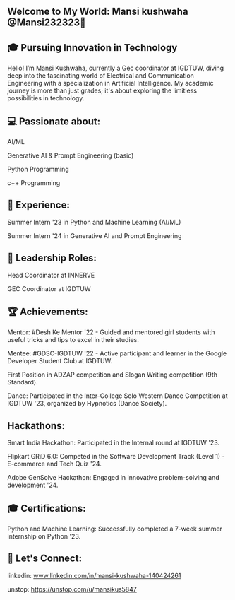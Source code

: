 ## Welcome to My World: Mansi kushwaha @Mansi232323👋

## 🎓 Pursuing Innovation in Technology

Hello! I’m Mansi Kushwaha, currently a Gec coordinator at IGDTUW, diving deep into the fascinating world of Electrical and Communication Engineering with a specialization in Artificial Intelligence. My academic journey is more than just grades; it's about exploring the limitless possibilities in technology.

## 💻 Passionate about:

AI/ML

Generative AI & Prompt Engineering (basic)

Python Programming

c++ Programming

## 🌟 Experience:

Summer Intern '23 in Python and Machine Learning (AI/ML)

Summer Intern '24 in Generative AI and Prompt Engineering

## 🚀 Leadership Roles:

Head Coordinator at INNERVE

GEC Coordinator at IGDTUW

## 🏆 Achievements:
Mentor: #Desh Ke Mentor '22 - Guided and mentored girl students with useful tricks and tips to excel in their studies.

Mentee: #GDSC-IGDTUW '22 - Active participant and learner in the Google Developer Student Club at IGDTUW.

First Position in ADZAP competition and Slogan Writing competition (9th Standard).

Dance: Participated in the Inter-College Solo Western Dance Competition at IGDTUW '23, organized by Hypnotics (Dance Society).

## Hackathons:

Smart India Hackathon: Participated in the Internal round at IGDTUW '23.

Flipkart GRiD 6.0: Competed in the Software Development Track (Level 1) - E-commerce and Tech Quiz '24.

Adobe GenSolve Hackathon: Engaged in innovative problem-solving and development '24.

## 🎓 Certifications:

Python and Machine Learning: Successfully completed a 7-week summer internship on Python '23.

## 🔗 Let's Connect:
linkedin: www.linkedin.com/in/mansi-kushwaha-140424261

unstop: https://unstop.com/u/mansikus5847

<!--

**Mansi232323/Mansi232323** is a ✨ _special_ ✨ repository because its `README.md` (this file) appears on your GitHub profile.

Here are some ideas to get you started:

- 🔭 I’m currently working on ...
- 🌱 I’m currently learning ...
- 👯 I’m looking to collaborate on ...
- 🤔 I’m looking for help with ...
- 💬 Ask me about ...
- 📫 How to reach me: ...
- 😄 Pronouns: ...
- ⚡ Fun fact: ...
-->
